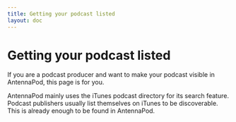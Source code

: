 ```yaml
---
title: Getting your podcast listed
layout: doc
---
```


# Getting your podcast listed

If you are a podcast producer and want to make your podcast visible in AntennaPod, this page is for you.

AntennaPod mainly uses the iTunes podcast directory for its search feature. Podcast publishers usually list themselves on iTunes to be discoverable. This is already enough to be found in AntennaPod.
